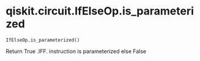# qiskit.circuit.IfElseOp.is\_parameterized

`IfElseOp.is_parameterized()`

Return True .IFF. instruction is parameterized else False
